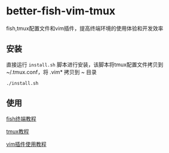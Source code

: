 # better-fish-vim-tmux

fish,tmux配置文件和vim插件，提高终端环境的使用体验和开发效率

## 安装

直接运行 `install.sh` 脚本进行安装，该脚本将tmux配置文件拷贝到 ~/.tmux.conf，将 .vim* 拷贝到 ~ 目录

```shell
./install.sh
```

## 使用

[fish终端教程]()

[tmux教程]()

[vim插件使用教程]()
